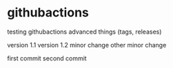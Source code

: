 # githubactions
testing githubactions advanced things (tags, releases)

version 1.1
version 1.2
minor change
other minor change

first commit
second commit
